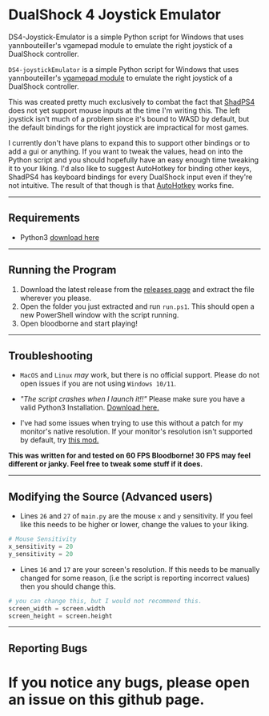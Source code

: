 # DualShock 4 Joystick Emulator
DS4-Joystick-Emulator is a simple Python script for Windows that uses yannbouteiller's vgamepad module to emulate the right joystick of a DualShock controller.

`DS4-joystickEmulator` is a simple Python script for Windows that uses yannbouteiller's [vgamepad module](https://github.com/yannbouteiller/vgamepad) to emulate the right joystick of a DualShock controller.

This was created pretty much exclusively to combat the fact that [ShadPS4](https://github.com/shadps4-emu/shadps4) does not yet support mouse inputs at the time I'm writing this. The left joystick isn't much of a problem since it's bound to WASD by default, but the default bindings for the right joystick are impractical for most games.

I currently don't have plans to expand this to support other bindings or to add a gui or anything. If you want to tweak the values, head on into the Python script and you should hopefully have an easy enough time tweaking it to your liking. I'd also like to suggest AutoHotkey for binding other keys, ShadPS4 has keyboard bindings for every DualShock input even if they're not intuitive. The result of that though is that [AutoHotkey](https://www.autohotkey.com/) works fine.

---

## Requirements
- Python3 [download here](https://www.python.org/downloads/)

---

## Running the Program

1. Download the latest release from the [releases page](https://github.com/LobsterRoast/DS4-Joystick-Emulator/releases/tag/v1.0.1) and extract the file wherever you please.
2. Open the folder you just extracted and run `run.ps1`. This should open a new PowerShell window with the script running.
3. Open bloodborne and start playing!

---

## Troubleshooting

- `MacOS` and `Linux` *may* work, but there is no official support. Please do not open issues if you are not using `Windows 10/11`.

- *"The script crashes when I launch it!!"* Please make sure you have a valid Python3 Installation. [Download here.](https://www.python.org/downloads/) 

- I've had some issues when trying to use this without a patch for my monitor's native resolution. If your monitor's resolution isn't supported by default, try [this mod.](https://www.nexusmods.com/bloodborne/mods/79?tab=description)

**This was written for and tested on 60 FPS Bloodborne! 30 FPS may feel different or janky. Feel free to tweak some stuff if it does.**

---

## Modifying the Source (Advanced users)

- Lines `26` and `27` of `main.py` are the mouse `x` and `y` sensitivity. If you feel like this needs to be higher or lower, change the values to your liking.

```python
# Mouse Sensitivity
x_sensitivity = 20
y_sensitivity = 20
```

- Lines `16` and `17` are your screen's resolution. If this needs to be manually changed for some reason, (i.e the script is reporting incorrect values) then you should change this.

```python
# you can change this, but I would not recommend this.
screen_width = screen.width
screen_height = screen.height
```

---

## Reporting Bugs

If you notice any bugs, please open an issue on this github page.
=======
